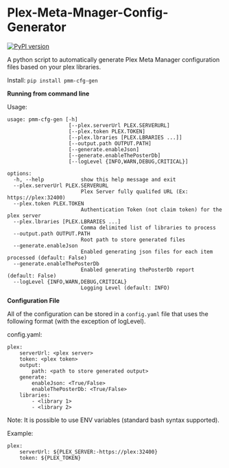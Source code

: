 # Plex-Meta-Mnager-Config-Generator
[![PyPI version](https://badge.fury.io/py/pmm-cfg-gen.svg)](https://badge.fury.io/py/pmm-cfg-gen) 

A python script to automatically generate Plex Meta Manager configuration files based on your plex libraries.

Install:
```pip install pmm-cfg-gen```

**Running from command line**

Usage:
```
usage: pmm-cfg-gen [-h] 
                    [--plex.serverUrl PLEX.SERVERURL] 
                    [--plex.token PLEX.TOKEN] 
                    [--plex.lbraries [PLEX.LBRARIES ...]] 
                    [--output.path OUTPUT.PATH] 
                    [--generate.enableJson] 
                    [--generate.enableThePosterDb]
                    [--logLevel {INFO,WARN,DEBUG,CRITICAL}]

options:
  -h, --help            show this help message and exit
  --plex.serverUrl PLEX.SERVERURL
                        Plex Server fully qualifed URL (Ex: https://plex:32400)
  --plex.token PLEX.TOKEN
                        Authentication Token (not claim token) for the plex server
  --plex.lbraries [PLEX.LBRARIES ...]
                        Comma delimited list of libraries to process
  --output.path OUTPUT.PATH
                        Root path to store generated files
  --generate.enableJson
                        Enabled generating json files for each item processed (default: False)
  --generate.enableThePosterDb
                        Enabled generating thePosterDb report (default: False)
  --logLevel {INFO,WARN,DEBUG,CRITICAL}
                        Logging Level (default: INFO)
```

**Configuration File**

All of the configuration can be stored in a ```config.yaml``` file that uses the following format (with the exception of logLevel).

config.yaml:
```
plex:
    serverUrl: <plex server>
    token: <plex token>
    output:
        path: <path to store generated output>
    generate:
        enableJson: <True/False>
        enableThePosterDb: <True/False>
    libraries:
        - <library 1>
        - <library 2>

```

Note: It is possible to use ENV variables (standard bash syntax supported).

Example:
```
plex:
    serverUrl: ${PLEX_SERVER:-https://plex:32400}
    token: ${PLEX_TOKEN}
```